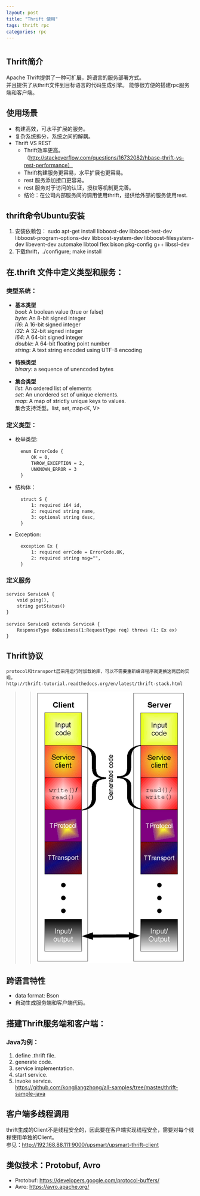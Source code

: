```yaml
---
layout: post
title: "Thrift 使用"
tags: thrift rpc
categories: rpc
---
```


# 

## Thrift简介  
Apache Thrift提供了一种可扩展，跨语言的服务部署方式。  
并且提供了从thrift文件到目标语言的代码生成引擎。 能够很方便的搭建rpc服务端和客户端。

## 使用场景  
* 构建高效，可水平扩展的服务。  
* 复杂系统拆分，系统之间的解耦。  
* Thrift VS REST  
    - Thrift效率更高。（http://stackoverflow.com/questions/16732082/hbase-thrift-vs-rest-performance）  
    - Thrift构建服务更容易，水平扩展也更容易。  
    - rest 服务添加接口更容易。  
    - rest 服务对于访问的认证，授权等机制更完善。  
    - 结论：在公司内部服务间的调用使用thrift，提供给外部的服务使用rest.  

## thrift命令Ubuntu安装  
1. 安装依赖包： sudo apt-get install libboost-dev libboost-test-dev libboost-program-options-dev libboost-system-dev libboost-filesystem-dev libevent-dev automake libtool flex bison pkg-config g++ libssl-dev  
2. 下载thrift，./configure; make install  

## 在.thrift 文件中定义类型和服务：  

### 类型系统：  
* **基本类型**  
*bool*: A boolean value (true or false)  
*byte*: An 8-bit signed integer  
*i16*: A 16-bit signed integer  
*i32*: A 32-bit signed integer  
*i64*: A 64-bit signed integer  
*double*: A 64-bit floating point number  
*string*: A text string encoded using UTF-8 encoding  

* **特殊类型**  
*binary*: a sequence of unencoded bytes  

* **集合类型**  
*list*: An ordered list of elements  
*set*: An unordered set of unique elements.  
*map*: A map of strictly unique keys to values.  
集合支持泛型。list<E>, set<E>, map<K, V>  

### 定义类型：

* 枚举类型:  

        enum ErrorCode {  
            OK = 0,  
            THROW_EXCEPTION = 2,  
            UNKNOWN_ERROR = 3  
        }  

* 结构体：

        struct S {  
            1: required i64 id,  
            2: required string name,  
            3: optional string desc,  
        }

* Exception:

        exception Ex {  
            1: required errCode = ErrorCode.OK,  
            2: required string msg="",  
        }

### 定义服务

    service ServiceA {  
        void ping(),  
        string getStatus()  
    }

    service ServiceB extends ServiceA {  
        ResponseType doBusiness(1:RequestType req) throws (1: Ex ex)  
    }
    
## Thrift协议
    protocol和transport层采用运行时加载的库，可以不需要重新编译程序就更换这两层的实现。
    http://thrift-tutorial.readthedocs.org/en/latest/thrift-stack.html

>>![thrift protocol stack](/image/Apache_Thrift_architecture.png "Thrift Architecture")

## 跨语言特性

* data format: Bson  
* 自动生成服务端和客户端代码。  

## 搭建Thrift服务端和客户端：

### Java为例：

1. define .thrift file.  
2. generate code.  
3. service implementation.  
4. start service.  
5. invoke service.  
    https://github.com/kongliangzhong/all-samples/tree/master/thrift-sample-java

## 客户端多线程调用
thrift生成的Client不是线程安全的，因此要在客户端实现线程安全，需要对每个线程使用单独的Client。  
参见：http://192.168.88.111:9000/upsmart/upsmart-thrift-client

## 类似技术：Protobuf, Avro
* Protobuf: https://developers.google.com/protocol-buffers/  
* Avro: https://avro.apache.org/
